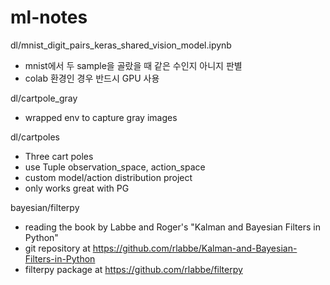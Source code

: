 # ml-notes

dl/mnist_digit_pairs_keras_shared_vision_model.ipynb

* mnist에서 두 sample을 골랐을 때 같은 수인지 아니지 판별
* colab 환경인 경우 반드시 GPU 사용

dl/cartpole_gray

* wrapped env to capture gray images

dl/cartpoles

* Three cart poles
* use Tuple observation_space, action_space
* custom model/action distribution project
* only works great with PG

bayesian/filterpy

* reading the book by Labbe and Roger's "Kalman and Bayesian Filters in Python"
* git repository at https://github.com/rlabbe/Kalman-and-Bayesian-Filters-in-Python
* filterpy package at https://github.com/rlabbe/filterpy
